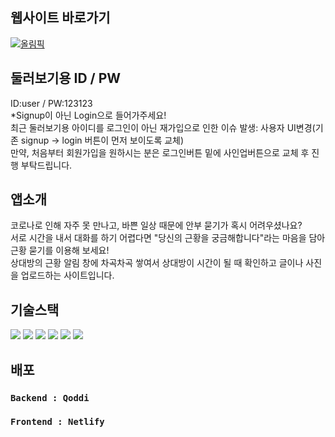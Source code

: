 ## 웹사이트 바로가기
[![올림픽](https://user-images.githubusercontent.com/93389233/230871269-b540c8bc-0318-4ecc-acfd-66192e0ca37e.png)](https://olrimpick.netlify.app/)

## 둘러보기용 ID / PW
ID:user / PW:123123\
*Signup이 아닌 Login으로 들어가주세요!\
최근 둘러보기용 아이디를 로그인이 아닌 재가입으로 인한 이슈 발생: 사용자 UI변경(기존 signup -> login 버튼이 먼저 보이도록 교체)\
만약, 처음부터 회원가입을 원하시는 분은 로그인버튼 밑에 사인업버튼으로 교체 후 진행 부탁드립니다.

## 앱소개

코로나로 인해 자주 못 만나고, 바쁜 일상 때문에 안부 묻기가 혹시
어려우셨나요?\
 서로 시간을 내서 대화를 하기 어렵다면 "당신의 근황을
궁금해합니다"라는 마음을 담아 근황 묻기를 이용해 보세요!\
 상대방의 근황 알림 창에 차곡차곡 쌓여서 상대방이 시간이 될 때
확인하고 글이나 사진을 업로드하는 사이트입니다.

## 기술스택
<img src="https://img.shields.io/badge/React-0088CC?style=flat&logo=React&logoColor=white"/> <img src="https://img.shields.io/badge/Redux-764ABC?style=flat&logo=Redux&logoColor=white"/> <img src="https://img.shields.io/badge/ReduxThunk-764ABC?style=flat&logo=Redux&logoColor=white"/> <img src="https://img.shields.io/badge/Javascript-F7DF1E?style=flat&logo=javascript&logoColor=white"/> <img src="https://img.shields.io/badge/Styledcomponents-DB7093?style=flat&logo=styledcomponents&logoColor=white"/> <img src="https://img.shields.io/badge/Mui-007FFF?style=flat&logo=mui&logoColor=white"/>

## 배포

### `Backend : Qoddi`

### `Frontend : Netlify`
